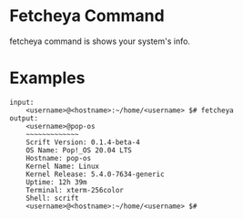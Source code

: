 # Fetcheya Command

fetcheya command is shows your system's info.

# Examples 

```
input:
    <username>@<hostname>:~/home/<username> $# fetcheya
output:
    <username>@pop-os 
    ~~~~~~~~~~~~~ 
    Scrift Version: 0.1.4-beta-4
    OS Name: Pop!_OS 20.04 LTS
    Hostname: pop-os
    Kernel Name: Linux
    Kernel Release: 5.4.0-7634-generic
    Uptime: 12h 39m
    Terminal: xterm-256color
    Shell: scrift
    <username>@<hostname>:~/home/<username> $#
```

